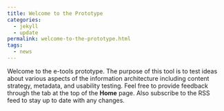 ```yaml
---
title: Welcome to the Prototype
categories:
  - jekyll
  - update
permalink: welcome-to-the-prototype.html
tags:
  - news
---
```



Welcome to the e-tools prototype. The purpose of this tool is to test ideas about various aspects of the information architecture including content strategy, metadata, and usability testing. Feel free to provide feedback through the tab at the top of the **Home** page. Also subscribe to the RSS feed to stay up to date with any changes.

<!---{% include links.html %}-->
